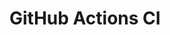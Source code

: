 # GitHub Actions CI






























































































































































































































































































































































































































































































































































































































































































